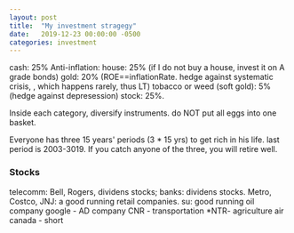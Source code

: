 ```yaml
---
layout: post
title:  "My investment stragegy"
date:   2019-12-23 00:00:00 -0500
categories: investment
---
```


cash: 25%
Anti-inflation: 
    house: 25% (if I do not buy a house, invest it on A grade bonds)
    gold: 20% (ROE==inflationRate. hedge against systematic crisis, , which happens rarely, thus LT)
    tobacco or weed (soft gold): 5% (hedge against depresession)
    stock: 25%. 

Inside each category, diversify instruments. do NOT put all eggs into one basket.

Everyone has three 15 years' periods (3 * 15 yrs) to get rich in his life. last period is 2003-3019. If you catch anyone of the three, you will retire well. 

### Stocks
	
telecomm: Bell, Rogers, dividens stocks; 
banks: dividens stocks. 
Metro, Costco, JNJ: a good running retail companies. 
su: good running oil company
google - AD company
CNR - transportation
*NTR- agriculture
air canada - short

